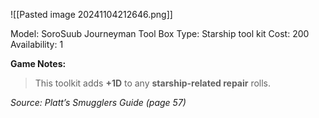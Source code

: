 ![[Pasted image 20241104212646.png]]

Model: SoroSuub Journeyman
Tool Box
Type: Starship tool kit
Cost: 200
Availability: 1

**Game Notes:** 
> This toolkit adds **+1D** to any **starship-related repair** rolls.

*Source: Platt’s Smugglers Guide (page 57)*